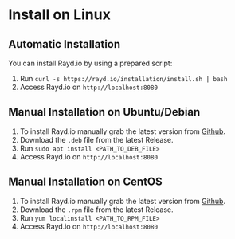 # Install on Linux

## Automatic Installation

You can install Rayd.io by using a prepared script:

1. Run `curl -s https://rayd.io/installation/install.sh | bash`
2. Access Rayd.io on `http://localhost:8080`


## Manual Installation on Ubuntu/Debian

1. To install Rayd.io manually grab the latest version from [Github](https://github.com/raynigon/raydio/releases).
2. Download the `.deb` file from the latest Release.
3. Run `sudo apt install <PATH_TO_DEB_FILE>`
4. Access Rayd.io on `http://localhost:8080`

## Manual Installation on CentOS

1. To install Rayd.io manually grab the latest version from [Github](https://github.com/raynigon/raydio/releases).
2. Download the `.rpm` file from the latest Release.
3. Run `yum localinstall <PATH_TO_RPM_FILE>`
4. Access Rayd.io on `http://localhost:8080`

